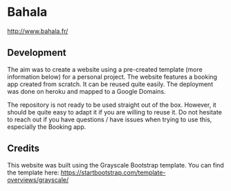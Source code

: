 # Bahala
http://www.bahala.fr/

## Development

The aim was to create a website using a pre-created template (more information below) for a personal project. The website features a booking app created from scratch. It can be reused quite easily. The deployment was done on heroku and mapped to a Google Domains.

The repository is not ready to be used straight out of the box. However, it should be quite easy to adapt it if you are willing to reuse it. Do not hesitate to reach out if you have questions / have issues when trying to use this, especially the Booking app.

## Credits

This website was built using the Grayscale Bootstrap template. You can find the template here: https://startbootstrap.com/template-overviews/grayscale/
